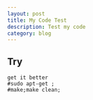 ```yaml
---
layout: post
title: My Code Test
description: Test my code 
category: blog
---
```


## Try
    get it better
    #sudo apt-get ;
    #make;make clean;
[BeiYuu]:    http://beiyuu.com  "BeiYuu"

